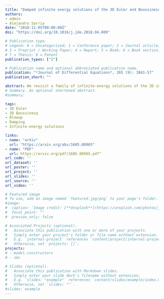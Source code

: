 ```yaml
---
title: "Damped infinite energy solutions of the 3D Euler and Boussinesq equations"
authors:
- admin
- Alejandro Sarria
date: "2018-11-05T00:00:00Z"
doi: "https://doi.org/10.1016/j.jde.2018.04.009"

# Publication type.
# Legend: 0 = Uncategorized; 1 = Conference paper; 2 = Journal article;
# 3 = Preprint / Working Paper; 4 = Report; 5 = Book; 6 = Book section;
# 7 = Thesis; 8 = Patent
publication_types: ["2"]

# Publication name and optional abbreviated publication name.
publication: "*Journal of Differential Equations*, 265 (9): 3841-57"
publication_short: ""

abstract: We revisit a family of infinite-energy solutions of the 3D incompressible [Euler equations](https://www.sciencedirect.com/topics/mathematics/euler-equation) proposed by Gibbon et al. [9] and shown to blowup in finite time by Constantin [6]. By adding a damping term to the momentum equation we examine how the [damping coefficient](https://www.sciencedirect.com/topics/mathematics/damping-coefficient) can arrest this blowup. Further, we show that similar infinite-energy solutions of the inviscid 3D Boussinesq system with damping can develop a singularity in finite time as long as the damping effects are insufficient to arrest the (undamped) 3D Euler blowup in the associated damped 3D Euler system.
# Summary. An optional shortened abstract.
#summary:

tags:
- 3D Euler
- 3D Boussinesq
- Blowup
- Damping
- Infinite-energy solutions

links:
- name: "arXiv"
  url: "https://arxiv.org/abs/1605.08965"
- name: "PDF"
  url: https://arxiv.org/pdf/1605.08965.pdf"
url_code: ''
url_dataset: ''
url_poster: ''
url_project: ''
url_slides: ''
url_source: ''
url_video: ''

# Featured image
# To use, add an image named `featured.jpg/png` to your page's folder.
#image:
#  caption: 'Image credit: [**Unsplash**](https://unsplash.com/photos/jdD8gXaTZsc)'
#  focal_point: ""
#  preview_only: false

# Associated Projects (optional).
#   Associate this publication with one or more of your projects.
#   Simply enter your project's folder or file name without extension.
#   E.g. `internal-project` references `content/project/internal-project/index.md`.
#   Otherwise, set `projects: []`.
projects:
# - model-constructors
# - smc

# Slides (optional).
#   Associate this publication with Markdown slides.
#   Simply enter your slide deck's filename without extension.
#   E.g. `slides: "example"` references `content/slides/example/index.md`.
#   Otherwise, set `slides: ""`.
#slides: example
---
```

